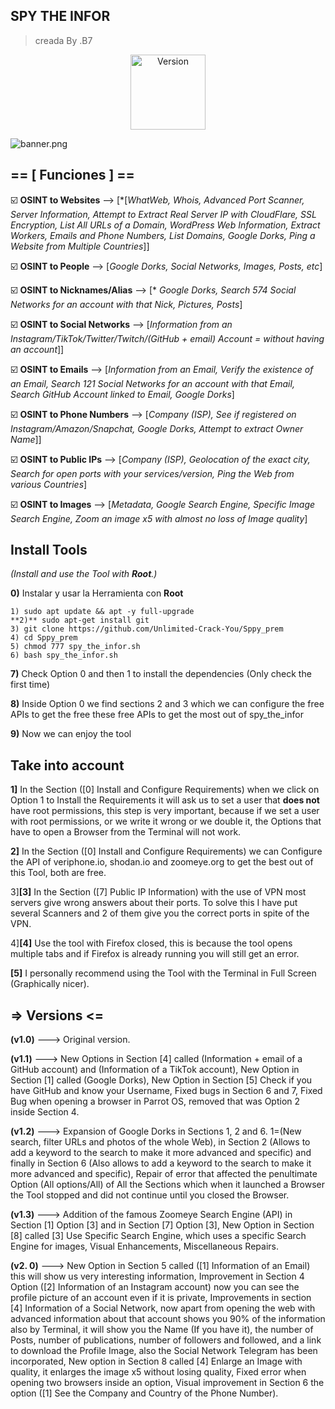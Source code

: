 
## SPY THE INFOR

> creada By .B7

<p align="center"><img width="120px" alt="Version" src="https://img.shields.io/badge/version-1.0.5-blue.svg?style=for-the-badge"/></p>

![banner.png](https://i.ibb.co/kgVTp3M/IMG-20231014-171354.jpg)

## == [ Funciones ] ==

:ballot_box_with_check: **OSINT to Websites** --> [*[*WhatWeb, Whois, Advanced Port Scanner, Server Information, Attempt to Extract Real Server IP with CloudFlare, SSL Encryption, List All URLs of a Domain, WordPress Web Information, Extract Workers, Emails and Phone Numbers, List Domains, Google Dorks, Ping a Website from Multiple Countries*]]

:ballot_box_with_check: **OSINT to People** --> [*Google Dorks, Social Networks, Images, Posts, etc*]

:ballot_box_with_check: **OSINT to Nicknames/Alias** --> [* *Google Dorks, Search 574 Social Networks for an account with that Nick, Pictures, Posts*]

:ballot_box_with_check: **OSINT to Social Networks** --> [*Information from an Instagram/TikTok/Twitter/Twitch/(GitHub + email) Account = without having an account*]]

:ballot_box_with_check: **OSINT to Emails** --> [*Information from an Email, Verify the existence of an Email, Search 121 Social Networks for an account with that Email, Search GitHub Account linked to Email, Google Dorks*]

:ballot_box_with_check: **OSINT to Phone Numbers** --> [*Company (ISP), See if registered on Instagram/Amazon/Snapchat, Google Dorks, Attempt to extract Owner Name*]]

:ballot_box_with_check: **OSINT to Public IPs** --> [*Company (ISP), Geolocation of the exact city, Search for open ports with your services/version, Ping the Web from various Countries*]

:ballot_box_with_check: **OSINT to Images** --> [*Metadata, Google Search Engine, Specific Image Search Engine, Zoom an image x5 with almost no loss of Image quality*]

## Install Tools 

_(Install and use the Tool with **Root**.)_

**0)** Instalar y usar la Herramienta con **Root**

```1) sudo apt update && apt -y full-upgrade```
<br>
```**2)** sudo apt-get install git```
<br>
```3) git clone https://github.com/Unlimited-Crack-You/Sppy_prem```
<br>
```4) cd Sppy_prem```
<br>
```5) chmod 777 spy_the_infor.sh```
<br>
```6) bash spy_the_infor.sh```

**7)** Check Option 0 and then 1 to install the dependencies (Only check the first time)

**8)** Inside Option 0 we find sections 2 and 3 which we can configure the free APIs to get the free 
these free APIs to get the most out of spy_the_infor

**9)** Now we can enjoy the tool

## Take into account

**1]** In the Section ([0] Install and Configure Requirements) when we click on Option 1 to Install the Requirements it will ask us to set a user that **does not** have root permissions, this step is very important, because if we set a user with root permissions, or we write it wrong or we double it, the Options that have to open a Browser from the Terminal will not work.

**2]** In the Section ([0] Install and Configure Requirements) we can Configure the API of veriphone.io, shodan.io and zoomeye.org to get the best out of this Tool, both are free.

3]**[3]** In the Section ([7] Public IP Information) with the use of VPN most servers give wrong answers about their ports. To solve this I have put several Scanners and 2 of them give you the correct ports in spite of the VPN.

4]**[4]** Use the tool with Firefox closed, this is because the tool opens multiple tabs and if Firefox is already running you will still get an error.

**[5]** I personally recommend using the Tool with the Terminal in Full Screen (Graphically nicer).

## => Versions <=

**(v1.0)** ---> Original version.

**(v1.1)** ---> New Options in Section [4] called (Information + email of a GitHub account) and (Information of a TikTok account), New Option in Section [1] called (Google Dorks), New Option in Section [5] Check if you have GitHub and know your Username, Fixed bugs in Section 6 and 7, Fixed Bug when opening a browser in Parrot OS, removed that was Option 2 inside Section 4.

**(v1.2)** ---> Expansion of Google Dorks in Sections 1, 2 and 6. 1=(New search, filter URLs and photos of the whole Web), in Section 2 (Allows to add a keyword to the search to make it more advanced and specific) and finally in Section 6 (Also allows to add a keyword to the search to make it more advanced and specific), Repair of error that affected the penultimate Option (All options/All) of All the Sections which when it launched a Browser the Tool stopped and did not continue until you closed the Browser.

**(v1.3)** ---> Addition of the famous Zoomeye Search Engine (API) in Section [1] Option [3] and in Section [7] Option [3], New Option in Section [8] called [3] Use Specific Search Engine, which uses a specific Search Engine for images, Visual Enhancements, Miscellaneous Repairs.

**(v2. 0)** ---> New Option in Section 5 called ([1] Information of an Email) this will show us very interesting information, Improvement in Section 4 Option ([2] Information of an Instagram account) now you can see the profile picture of an account even if it is private, Improvements in section [4] Information of a Social Network, now apart from opening the web with advanced information about that account shows you 90% of the information also by Terminal, it will show you the Name (If you have it), the number of Posts, number of publications, number of followers and followed, and a link to download the Profile Image, also the Social Network Telegram has been incorporated, New option in Section 8 called [4] Enlarge an Image with quality, it enlarges the image x5 without losing quality, Fixed error when opening two browsers inside an option, Visual improvement in Section 6 the option ([1] See the Company and Country of the Phone Number).
